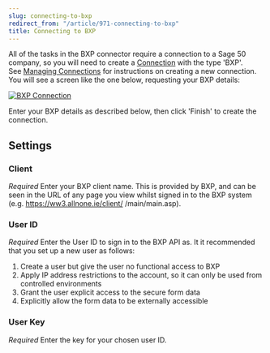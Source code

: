 ```yaml
---
slug: connecting-to-bxp
redirect_from: "/article/971-connecting-to-bxp"
title: Connecting to BXP
---
```



All of the tasks in the BXP connector require a connection to a Sage 50 company, so you will need to create a [Connection](http://workflow.zynk.com/article/49-connections) with the type 'BXP'. See [Managing Connections](managing-connections) for instructions on creating a new connection. You will see a screen like the one below, requesting your BXP details:



[![BXP Connection](http://www.zynk.com/images/v2/bxp_connection.png)](http://www.zynk.com/images/v2/bxp_connection.png)



Enter your BXP details as described below, then click 'Finish' to create the connection.

## Settings

### Client 
_Required_
Enter your BXP client name. This is provided by BXP, and can be seen in the URL of any page you view whilst signed in to the BXP system (e.g. https://ww3.allnone.ie/client/	*<Your Client Name>*/main/main.asp).

### User ID
_Required_
Enter the User ID to sign in to the BXP API as. It it recommended that you set up a new user as follows:	  

1. Create a user but give the user no functional access to BXP
2. Apply IP address restrictions to the account, so it can only be used from controlled environments
3. Grant the user explicit access to the secure form data
4. Explicitly allow the form data to be externally accessible

### User Key
_Required_
Enter the key for your chosen user ID.